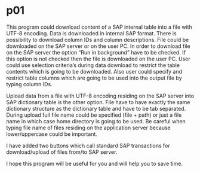 # p01
This program could download content of a SAP internal table into a file with UTF-8 encoding.
Data is downloaded in internal SAP format.
There is possibility to download column IDs and column descriptions.
File could be downloaded on the SAP server or on the user PC.
In order to download file on the SAP server the option “Run in background” have to be checked. If this option is not checked then the file is downloaded on the user PC. User could use selection criteria’s during data download to restrict the table contents which is going to be downloaded. Also user could specify and restrict table columns which are going to be used into the output file by typing column IDs.

Upload data from a file with UTF-8 encoding residing on the SAP server into SAP dictionary table is the other option. File have to have exactly the same dictionary structure as the dictionary table and have to be tab separated. During upload full file name could be specified (file + path) or just a file name in which case home directory is going to be used. Be careful when typing file name of files residing on the application server because lower/uppercase could be important.

I have added two buttons which call standard SAP transactions for download/upload of files from/to SAP server.

I hope this program will be useful for you and will help you to save time.
